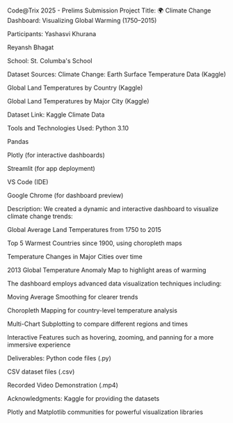 
Code@Trix 2025 - Prelims Submission
Project Title:
🌍 Climate Change Dashboard: Visualizing Global Warming (1750–2015)

Participants:
Yashasvi Khurana

Reyansh Bhagat

School: St. Columba's School

Dataset Sources:
Climate Change: Earth Surface Temperature Data (Kaggle)

Global Land Temperatures by Country (Kaggle)

Global Land Temperatures by Major City (Kaggle)

Dataset Link: Kaggle Climate Data

Tools and Technologies Used:
Python 3.10

Pandas

Plotly (for interactive dashboards)

Streamlit (for app deployment)

VS Code (IDE)

Google Chrome (for dashboard preview)

Description:
We created a dynamic and interactive dashboard to visualize climate change trends:

Global Average Land Temperatures from 1750 to 2015

Top 5 Warmest Countries since 1900, using choropleth maps

Temperature Changes in Major Cities over time

2013 Global Temperature Anomaly Map to highlight areas of warming

The dashboard employs advanced data visualization techniques including:

Moving Average Smoothing for clearer trends

Choropleth Mapping for country-level temperature analysis

Multi-Chart Subplotting to compare different regions and times

Interactive Features such as hovering, zooming, and panning for a more immersive experience

Deliverables:
Python code files (.py)

CSV dataset files (.csv)

Recorded Video Demonstration (.mp4)

Acknowledgments:
Kaggle for providing the datasets

Plotly and Matplotlib communities for powerful visualization libraries